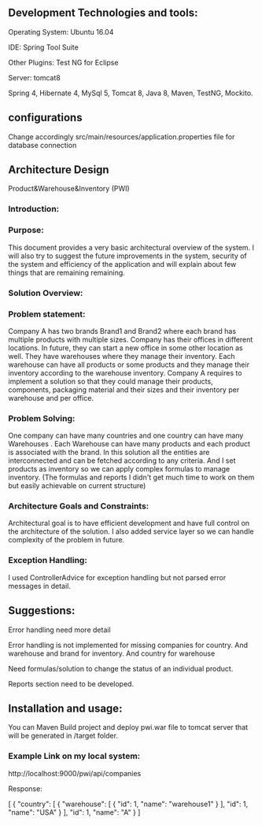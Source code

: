 <h2>Development Technologies and tools:</h2>
<p>Operating System: Ubuntu 16.04</p>
<p>IDE: Spring Tool Suite</p>
<p>Other Plugins: Test NG for Eclipse</p>
<p>Server: tomcat8</p>
<p>Spring 4, Hibernate 4, MySql 5, Tomcat 8, Java 8, Maven, TestNG, Mockito.</p>

<h2>configurations</h2>
<p>Change accordingly src/main/resources/application.properties file for database connection</p>

<h2>Architecture Design</h2>

<p>Product&Warehouse&Inventory (PWI)</p>

<h3>Introduction:</h3>

<h3>Purpose:</h3>

<p>This document provides a very basic  architectural overview of the system. I will also try to suggest the future improvements in the system, security of the system and efficiency of the application and will explain about few things that are remaining remaining.</p>


<h3>Solution Overview:</h3>

<h3>Problem statement:</h3>

<p>Company A has two brands Brand1 and Brand2 where each brand has multiple products with multiple sizes. Company has their offices in different locations. In future, they can start a new office in some other location as well. They have warehouses where they manage their inventory. Each warehouse can have all products or some products and they manage their inventory according to the warehouse inventory. Company A requires to implement a solution so that they could manage their products, components, packaging material and their sizes and their inventory per warehouse and per office.</p>


<h3>Problem Solving:</h3>

<p>One company can have many countries and one country can have many Warehouses . Each Warehouse can have many products and each product is associated with the brand. In this solution all the entities are interconnected and can be fetched according to any criteria. And I set products as inventory so we can apply complex formulas to manage inventory. (The formulas and reports I didn't get much time to work on them but easily achievable on current structure)</p> 


<h3>Architecture Goals and Constraints:</h3>

Architectural goal is to have efficient development and have full control on the architecture of the solution. I also added service layer so we can handle complexity of the problem in future.


<h3>Exception Handling:</h3>

<p>I used ControllerAdvice for exception handling but not parsed error messages in detail.</p>


<h2>Suggestions:</h2> 
<p>Error handling need more detail</p>
<p>Error handling is not implemented for missing companies for country. And warehouse and brand for inventory. And country for warehouse</p>
<p>Need formulas/solution to change the status of an individual product.</p>
<p>Reports section need to be developed.</p>



<h2>Installation and usage:</h2>
<p>You can Maven Build project and deploy pwi.war file to tomcat server that will be generated in  /target folder.</p>

<h3>Example Link on my local system:</h3>
<p>http://localhost:9000/pwi/api/companies</p>
<p>Response: </p>
<p>[
    {
        "country": [
            {
                "warehouse": [
                    {
                        "id": 1,
                        "name": "warehouse1"
                    }
                ],
                "id": 1,
                "name": "USA"
            }
        ],
        "id": 1,
        "name": "A"
    }
]</p>
